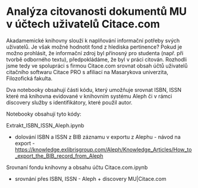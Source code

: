 # Analýza citovanosti dokumentů MU v účtech uživatelů Citace.com

Akadamemické knihovny slouží k naplňování informační potřeby svých uživatelů. Je však možné hodnotit fond z hlediska pertinence? 
Pokud je možno prohlásit, že informační zdroj byl přínosný pro studenta (např. při tvorbě odborného textu), předpokládáme, že byl v práci citován. Rozhodli jsme tedy ve spolupráci s firmou Citace.com srovnat obsah účtů uživatelů citačního softwaru Citace PRO s afiliací na Masarykova univerzita, Filozofická fakulta. 

Dva notebooky obsahují části kódu, který umožňuje srovnat ISBN, ISSN které má knihovna evidované v knihovním systému Aleph či v rámci discovery služby s identifikátory, které použil autor. 

Notebooky obsahují tyto kódy:

Extrakt_ISBN_ISSN_Aleph.ipynb
- dolování ISBN a ISSN z BIB záznamu v exportu z Alephu - návod na export -  https://knowledge.exlibrisgroup.com/Aleph/Knowledge_Articles/How_to_export_the_BIB_record_from_Aleph

Srovnaní fondu knihovny a obsahu účtu Citace.com.ipynb
- srovnání přes ISBN, ISSN - Aleph + discovery MU|Citace.com
